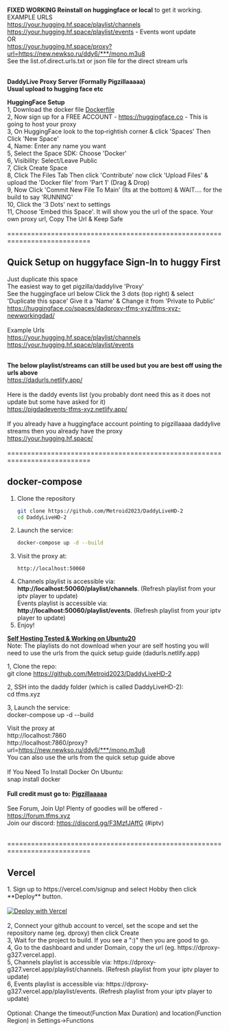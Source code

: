 <b>FIXED WORKING Reinstall on huggingface or local</b> to get it working.<br>
EXAMPLE URLS<br>
https://your.hugging.hf.space/playlist/channels<br>
https://your.hugging.hf.space/playlist/events - Events wont update<br>
OR<br>
https://your.hugging.hf.space/proxy?url=https://new.newkso.ru/ddy6/***/mono.m3u8<br>
See the list.of.direct.urls.txt or json file for the direct stream urls<br><br>

<b>DaddyLive Proxy Server (Formally Pigzillaaaaa)<br>
Usual upload to hugging face etc</b><br>

<b>HuggingFace Setup</b><br>
1, Download the docker file <a href="https://github.com/MarkMCFC/tfms.xyz/blob/main/Dockerfile">Dockerfile</a><br>
2, Now sign up for a FREE ACCOUNT - https://huggingface.co - This is going to host your proxy<br>
3, On HuggingFace look to the top‑rightish corner & click 'Spaces' Then Click 'New Space'<br>
4, Name: Enter any name you want<br>
5, Select the Space SDK: Choose 'Docker'<br>
6, Visibility: Select/Leave Public<br>
7, Click Create Space<br>
8, Click The Files Tab Then click 'Contribute' now click 'Upload Files' & upload the 'Docker file' from 'Part 1' (Drag & Drop)<br>
9, Now Click 'Commit New File To Main' (Its at the bottom) & WAIT.... for the build to say 'RUNNING'<br>
10, Click the '3 Dots' next to settings<br>
11, Choose 'Embed this Space'. It will show you the url of the space. Your own proxy url, Copy The Url & Keep Safe<br><br>
===========================================================================<br>
<b><h2>Quick Setup on huggyface Sign-In to huggy First</h2></b>Just duplicate this space<br>
The easiest way to get pigzilla/daddylive 'Proxy'<br>
See the huggingface url below Click the 3 dots (top right) & select 'Duplicate this space' Give it a 'Name' & Change it from 'Private to Public'<br>
https://huggingface.co/spaces/dadproxy-tfms-xyz/tfms-xyz-newworkingdad/<br><br>
Example Urls<br>
https://your.hugging.hf.space/playlist/channels<br>
https://your.hugging.hf.space/playlist/events<br><br>

<b>The below playlist/streams can still be used but you are best off using the urls above</b><br>
https://dadurls.netlify.app/<br><br>
Here is the daddy events list (you probably dont need this as it does not update but some have asked for it)<br>
https://pigdadevents-tfms-xyz.netlify.app/<br><br>
If you already have a huggingface account pointing to pigzillaaaa daddylive streams then you already have the proxy<br>
https://your.hugging.hf.space/<br><br>
===========================================================================<br><be>
## docker-compose
1. Clone the repository
   ```bash
   git clone https://github.com/Metroid2023/DaddyLiveHD-2
   cd DaddyLiveHD-2
   ```
2. Launch the service:
   ```bash
   docker-compose up -d --build
   ```
3. Visit the proxy at:
   ```text
   http://localhost:50060  
4. Channels playlist is accessible via: **http://localhost:50060/playlist/channels**. (Refresh playlist from your iptv player to update)</br>
   Events playlist is accessible via: **http://localhost:50060/playlist/events**. (Refresh playlist from your iptv player to update)
5. Enjoy!

<b><u>Self Hosting Tested & Working on Ubuntu20</u></b><br>Note: The playlists do not download when your are self hosting you will need to use the urls from the quick setup guide (dadurls.netlify.app)<br>

1, Clone the repo:<br>
git clone https://github.com/Metroid2023/DaddyLiveHD-2<br>

2, SSH into the daddy folder (which is called DaddyLiveHD-2):<br>
cd tfms.xyz<br>

3, Launch the service:<br>
docker-compose up -d --build<br>

Visit the proxy at<br>
http://localhost:7860<br>
http://localhost:7860/proxy?url=https://new.newkso.ru/ddy6/***/mono.m3u8<br>
You can also use the urls from the quick setup guide above<br><br>
If You Need To Install Docker On Ubuntu:<br>
snap install docker<br><br>
<b>Full credit must go to:</b> <b><u>Pigzillaaaaa</u></b><br><br>
See Forum, Join Up! Plenty of goodies will be offered - https://forum.tfms.xyz<br>
Join our discord: https://discord.gg/F3MzfJAffG (#iptv)<br><br>

===========================================================================<br>
<h2>Vercel</h2>
1. Sign up to https://vercel.com/signup and select Hobby then click **Deploy** button. <br><br>
<a href="https://vercel.com/new/clone?repository-url=https://github.com/MarkMCFC/tfms.xyz" target="_blank"><img src="https://vercel.com/button" alt="Deploy with Vercel"/></a>
<br><br>
2, Connect your github account to vercel, set the scope and set the repository name (eg. dproxy) then click Create<br>
3, Wait for the project to build. If you see a ":)" then you are good to go.<br>
4, Go to the dashboard and under Domain, copy the url (eg. https://dproxy-g327.vercel.app).<br>
5, Channels playlist is accessible via: https://dproxy-g327.vercel.app/playlist/channels. (Refresh playlist from your iptv player to update)<br>
6, Events playlist is accessible via: https://dproxy-g327.vercel.app/playlist/events. (Refresh playlist from your iptv player to update)<br><br>
Optional: Change the timeout(Function Max Duration) and location(Function Region) in Settings->Functions
